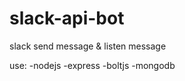 # slack-api-bot
slack send message & listen message 

use:
  -nodejs
  -express
  -boltjs
  -mongodb

